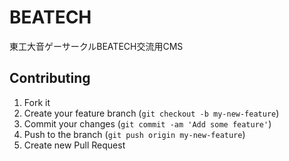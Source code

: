 # BEATECH  
  
東工大音ゲーサークルBEATECH交流用CMS  
  
## Contributing

1. Fork it  
2. Create your feature branch (`git checkout -b my-new-feature`)  
3. Commit your changes (`git commit -am 'Add some feature'`)  
4. Push to the branch (`git push origin my-new-feature`)  
5. Create new Pull Request  


